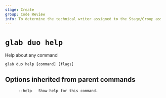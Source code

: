 ```yaml
---
stage: Create
group: Code Review
info: To determine the technical writer assigned to the Stage/Group associated with this page, see https://about.gitlab.com/handbook/product/ux/technical-writing/#assignments
---
```


<!--
This documentation is auto generated by a script.
Please do not edit this file directly. Run `make gen-docs` instead.
-->

# `glab duo help`

Help about any command

```plaintext
glab duo help [command] [flags]
```

## Options inherited from parent commands

```plaintext
      --help   Show help for this command.
```
